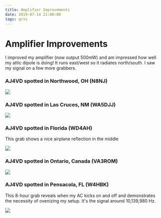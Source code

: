 ```yaml
---
title: Amplifier Improvements
date: 2019-07-14 21:00:00
tags: qrss
---
```


# Amplifier Improvements

I improved my amplifier (now output 500mW) and am impressed how well my attic dipole is doing! It runs east/west so it radiates north/south. I saw my signal on a few more grabbers.

### AJ4VD spotted in Northwood, OH (N8NJ)

<div class="text-center img-border">

![](N8NJ-Northwood-OH-USA.jpg)

</div>

### AJ4VD spotted in Las Cruces, NM (WA5DJJ)

<div class="text-center img-border">

![](WA5DJJ-LasCruces-NM-USA.jpg)

</div>

### AJ4VD spotted in Florida (WD4AH) 

This grab shows a nice airplane reflection in the middle

<div class="text-center img-border">

![](WD4AH-FL-USA.jpg)

</div>

### AJ4VD spotted in Ontario, Canada (VA3ROM)

<div class="text-center img-border">

![](VA3ROM-Ontario-Canada.jpg)

</div>

### AJ4VD spotted in Pensacola, FL (W4HBK)

This 8-hour grab reveals when my AC kicks on and off and demonstrates the necessity of ovenizing my setup. It's the signal around 10,139,980 Hz.

<div class="text-center img-border">

![](W4HBK-Pensacola-FL-USA-unstable.jpg)

</div>